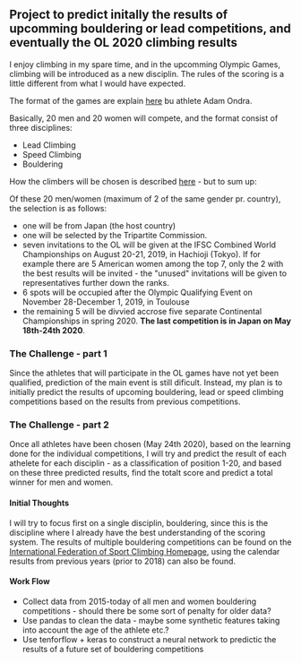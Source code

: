 ## Project to predict initally the results of upcomming bouldering or lead competitions, and eventually the OL 2020 climbing results

I enjoy climbing in my spare time, and in the upcomming Olympic Games, climbing will be introduced as a new disciplin. 
The rules of the scoring is a little different from what I would have expected. 

The format of the games are explain [here](https://www.youtube.com/watch?v=aLKavMRf0do) bu athlete 
Adam Ondra.

Basically, 20 men and 20 women will compete, and the format consist of three disciplines:
* Lead Climbing
* Speed Climbing
* Bouldering

How the climbers will be chosen is described [here](https://www.climbing.com/competition/how-climbers-will-be-chosen-for-the-2020-olympics/) - but to sum up:

Of these 20 men/women (maximum of 2 of the same gender pr. country), the selection is as follows:
* one will be from Japan (the host country)
* one will be selected by the Tripartite Commission. 
* seven  invitations to the OL will be given at the IFSC Combined World Championships on August 20-21, 2019, in Hachioji (Tokyo). If for example there are 5 American women among the top 7, only the 2 with the best results will be invited - the "unused" invitations will be given to representatives further down the ranks. 
* 6 spots will be occupied after the Olympic Qualifying Event on November 28-December 1, 2019, in Toulouse
* the remaining 5 will be divvied accrose five separate Continental Championships in spring 2020. **The last competition is in Japan on May 18th-24th 2020**. 

### The Challenge - part 1
Since the athletes that will participate in the OL games have not yet been qualified, prediction of the main event is still dificult. 
Instead, my plan is to initially predict the results of upcoming bouldering, lead or speed climbing competitions based on the results from previous competitions. 

### The Challenge - part 2
Once all athletes have been chosen (May 24th 2020), based on the learning done for the individual competitions, I will try and predict the result of each athelete for each disciplin - as a classification of position 1-20, and based on these three predicted results, find the totalt score and predict a total winner for men and women. 


#### Initial Thoughts
I will try to focus first on a single disciplin, bouldering, since this is the discipline where I already have the best understanding of the scoring system.
The results of multiple bouldering competitions can be found on the [International Federation of Sport Climbing Homepage](https://www.ifsc-climbing.org/), using the calendar results from previous years (prior to 2018) can also be found. 

#### Work Flow
* Collect data from 2015-today of all men and women bouldering competitions - should there be some sort of penalty for older data?
* Use pandas to clean the data - maybe some synthetic features taking into account the age of the athlete etc.?
* Use tenforflow + keras to construct a neural network to predictic the results of a future set of bouldering competitions
